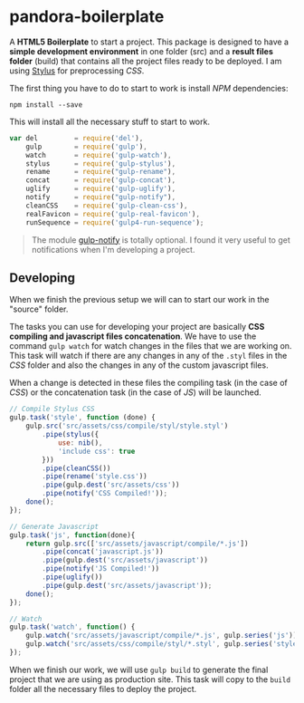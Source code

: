 # pandora-boilerplate
A **HTML5 Boilerplate** to start a project.
This package is designed to have a **simple development environment** in one folder (src) and a **result files folder** (build) that contains all the project files ready to be deployed. I am using [Stylus](http://stylus-lang.com) for preprocessing _CSS_.

The first thing you have to do to start to work is install _NPM_ dependencies:
```
npm install --save
```
This will install all the necessary stuff to start to work. 
```javascript
var del         = require('del'),
    gulp        = require('gulp'),
    watch       = require('gulp-watch'),
    stylus      = require('gulp-stylus'),
    rename      = require("gulp-rename"),
    concat      = require('gulp-concat'),
    uglify      = require('gulp-uglify'),
    notify      = require("gulp-notify"),
    cleanCSS    = require('gulp-clean-css'),
    realFavicon = require('gulp-real-favicon'),
    runSequence = require('gulp4-run-sequence');
```

> The module [gulp-notify](https://github.com/mikaelbr/gulp-notify) is totally optional. I found it very useful to get notifications when I'm developing a project.

## Developing
When we finish the previous setup we will can to start our work in the "source" folder.

The tasks you can use for developing your project are basically **CSS compiling and javascript files concatenation**. We have to use the command `gulp watch` for watch changes in the files that we are working on. This task will watch if there are any changes in any of the `.styl` files in the _CSS_ folder and also the changes in any of the custom javascript files.

When a change is detected in these files the compiling task (in the case of _CSS_) or the concatenation task (in the case of _JS_) will be launched.

```javascript
// Compile Stylus CSS
gulp.task('style', function (done) {
    gulp.src('src/assets/css/compile/styl/style.styl')
        .pipe(stylus({
            use: nib(),
            'include css': true
        }))
        .pipe(cleanCSS())
        .pipe(rename('style.css'))
        .pipe(gulp.dest('src/assets/css'))
        .pipe(notify('CSS Compiled!'));
    done();
});

// Generate Javascript
gulp.task('js', function(done){
    return gulp.src(['src/assets/javascript/compile/*.js'])
        .pipe(concat('javascript.js'))
        .pipe(gulp.dest('src/assets/javascript'))
        .pipe(notify('JS Compiled!'))
        .pipe(uglify())
        .pipe(gulp.dest('src/assets/javascript'));
    done();
});

// Watch
gulp.task('watch', function() {
    gulp.watch('src/assets/javascript/compile/*.js', gulp.series('js'));
    gulp.watch('src/assets/css/compile/styl/*.styl', gulp.series('style'));
});
```

When we finish our work, we will use `gulp build` to generate the final project that we are using as production site. This task will copy to the `build` folder all the necessary files to deploy the project.